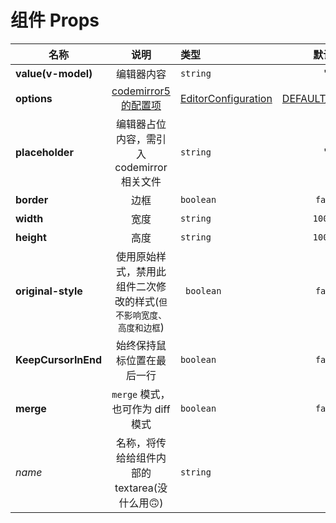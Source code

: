 # 组件 Props

[cm_config_url]: https://codemirror.net/doc/manual.html#config
[cm_editor_type_url]: https://codemirror.net/doc/manual.html#config
[default_options_url]: https://github.com/RennCheung/codemirror-editor-vue3/blob/main/packages/src/config/index.ts#L68

| 名称              |                            说明                            | 类型                         |                 默认值                 | 
| ----------------- | :--------------------------------------------------------: | :--------------------------- | :------------------------------------: | 
| **value(v-model)**  |                         编辑器内容                        | `string`                     |                   ""                   |  
| **options**         |            [codemirror5的配置项][cm_config_url]            | [EditorConfiguration][cm_editor_type_url] | [DEFAULT_OPTIONS][default_options_url] |  
| **placeholder**     |         编辑器占位内容，需引入 codemirror 相关文件       | `string`                     |                   ""                    | 
| **border**          |                         边框                      | `boolean`                    |                `false`                 | 
| **width**           |                   宽度               | `string`                     |                `100%  `                | 
| **height**          |                         高度                        | `string`                     |                `100%  `                | 
| **original-style**  | 使用原始样式，禁用此组件二次修改的样式(`但不影响宽度、高度和边框`) | ` boolean`                   |                `false`                 | 
| **KeepCursorInEnd** |      始终保持鼠标位置在最后一行      | `boolean`                    |                `false`                 | 
| **merge**           |                         `merge` 模式，也可作为 diff 模式                     | `boolean`                    |                `false`                 | 
| *name*            |             名称，将传给给组件内部的 textarea(没什么用🙃)            | `string`                     |          -           | 
